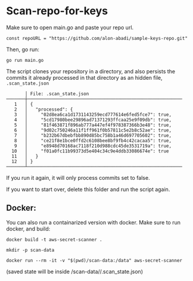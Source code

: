 # Scan-repo-for-keys

Make sure to open main.go and paste your repo url. 

```
const repoURL = "https://github.com/alon-abadi/sample-keys-repo.git"
```

Then, go run: 
```
go run main.go
```


The script clones your repository in a directory, and also persists the commits it already processed in that directory as an hidden file, `.scan_state.json`

```
       │ File: .scan_state.json
───────┼──────────────────────────────────────────────────────────
   1   │ {
   2   │   "processed": {
   3   │     "02d8ea6ca1d1731143259ecd777614e6fed5fce7": true,
   4   │     "5cd17980bee29896ad71371293ffcaa25e9f09db": true,
   5   │     "81f463871f896ab777a447ef4f978387366b3e48": true,
   6   │     "9d02c750246a11f1ff961f0b57811c5e2b8c52ae": true,
   7   │     "b232b67dbebfbb890d85bc758b1a46d697705602": true,
   8   │     "ce21f8e1bce0ffd2c6108bee8bf9fb4c42cacaa5": true,
   9   │     "e8948d70168ac7118f210d988cdc45de3531719a": true,
  10   │     "f01a0fc11b99373d5e404c34c9e4ddb33086674e": true
  11   │   }
  12   │ }
───────┴──────────────────────────────────────────────────────────
```

If you run it again, it will only process commits set to false. 

If you want to start over, delete this folder and run the script again. 


## Docker: 
You can also run a containarized version with docker. 
Make sure to run docker, and build: 
```
docker build -t aws-secret-scanner .

mkdir -p scan-data

docker run --rm -it -v "$(pwd)/scan-data:/data" aws-secret-scanner
```

(saved state will be inside /scan-data/<repo>/.scan_state.json)